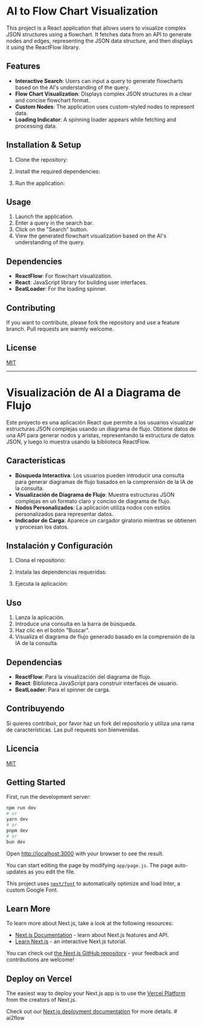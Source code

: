 # AI to Flow Chart Visualization

This project is a React application that allows users to visualize complex JSON structures using a flowchart. It fetches data from an API to generate nodes and edges, representing the JSON data structure, and then displays it using the ReactFlow library.

## Features

- **Interactive Search**: Users can input a query to generate flowcharts based on the AI's understanding of the query.
- **Flow Chart Visualization**: Displays complex JSON structures in a clear and concise flowchart format.
- **Custom Nodes**: The application uses custom-styled nodes to represent data.
- **Loading Indicator**: A spinning loader appears while fetching and processing data.

## Installation & Setup

1. Clone the repository:

2. Install the required dependencies:

3. Run the application:

## Usage

1. Launch the application.
2. Enter a query in the search bar.
3. Click on the "Search" button.
4. View the generated flowchart visualization based on the AI's understanding of the query.

## Dependencies

- **ReactFlow**: For flowchart visualization.
- **React**: JavaScript library for building user interfaces.
- **BeatLoader**: For the loading spinner.

## Contributing

If you want to contribute, please fork the repository and use a feature branch. Pull requests are warmly welcome.

## License

[MIT](https://choosealicense.com/licenses/mit/)

---

# Visualización de AI a Diagrama de Flujo

Este proyecto es una aplicación React que permite a los usuarios visualizar estructuras JSON complejas usando un diagrama de flujo. Obtiene datos de una API para generar nodos y aristas, representando la estructura de datos JSON, y luego lo muestra usando la biblioteca ReactFlow.

## Características

- **Búsqueda Interactiva**: Los usuarios pueden introducir una consulta para generar diagramas de flujo basados en la comprensión de la IA de la consulta.
- **Visualización de Diagrama de Flujo**: Muestra estructuras JSON complejas en un formato claro y conciso de diagrama de flujo.
- **Nodos Personalizados**: La aplicación utiliza nodos con estilos personalizados para representar datos.
- **Indicador de Carga**: Aparece un cargador giratorio mientras se obtienen y procesan los datos.

## Instalación y Configuración

1. Clona el repositorio:

2. Instala las dependencias requeridas:

3. Ejecuta la aplicación:

## Uso

1. Lanza la aplicación.
2. Introduce una consulta en la barra de búsqueda.
3. Haz clic en el botón "Buscar".
4. Visualiza el diagrama de flujo generado basado en la comprensión de la IA de la consulta.

## Dependencias

- **ReactFlow**: Para la visualización del diagrama de flujo.
- **React**: Biblioteca JavaScript para construir interfaces de usuario.
- **BeatLoader**: Para el spinner de carga.

## Contribuyendo

Si quieres contribuir, por favor haz un fork del repositorio y utiliza una rama de características. Las pull requests son bienvenidas.

## Licencia

[MIT](https://choosealicense.com/licenses/mit/)


## Getting Started

First, run the development server:

```bash
npm run dev
# or
yarn dev
# or
pnpm dev
# or
bun dev
```

Open [http://localhost:3000](http://localhost:3000) with your browser to see the result.

You can start editing the page by modifying `app/page.js`. The page auto-updates as you edit the file.

This project uses [`next/font`](https://nextjs.org/docs/basic-features/font-optimization) to automatically optimize and load Inter, a custom Google Font.

## Learn More

To learn more about Next.js, take a look at the following resources:

- [Next.js Documentation](https://nextjs.org/docs) - learn about Next.js features and API.
- [Learn Next.js](https://nextjs.org/learn) - an interactive Next.js tutorial.

You can check out [the Next.js GitHub repository](https://github.com/vercel/next.js/) - your feedback and contributions are welcome!

## Deploy on Vercel

The easiest way to deploy your Next.js app is to use the [Vercel Platform](https://vercel.com/new?utm_medium=default-template&filter=next.js&utm_source=create-next-app&utm_campaign=create-next-app-readme) from the creators of Next.js.

Check out our [Next.js deployment documentation](https://nextjs.org/docs/deployment) for more details.
#   a i 2 f l o w  
 
